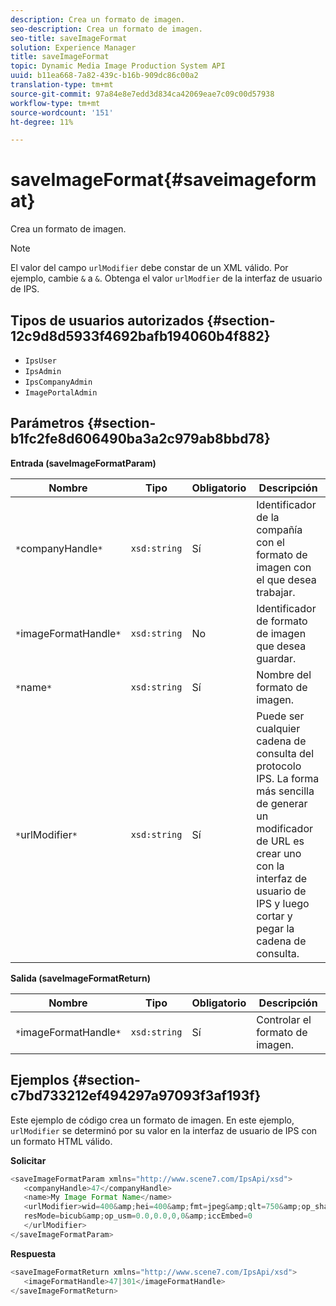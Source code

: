 ```yaml
---
description: Crea un formato de imagen.
seo-description: Crea un formato de imagen.
seo-title: saveImageFormat
solution: Experience Manager
title: saveImageFormat
topic: Dynamic Media Image Production System API
uuid: b11ea668-7a82-439c-b16b-909dc86c00a2
translation-type: tm+mt
source-git-commit: 97a84e8e7edd3d834ca42069eae7c09c00d57938
workflow-type: tm+mt
source-wordcount: '151'
ht-degree: 11%

---
```



# saveImageFormat{#saveimageformat}

Crea un formato de imagen.

>[!NOTE]
>
>El valor del campo `urlModifier` debe constar de un XML válido. Por ejemplo, cambie `&` a `&`. Obtenga el valor `urlModfier` de la interfaz de usuario de IPS.

## Tipos de usuarios autorizados {#section-12c9d8d5933f4692bafb194060b4f882}

* `IpsUser`
* `IpsAdmin`
* `IpsCompanyAdmin`
* `ImagePortalAdmin`

## Parámetros {#section-b1fc2fe8d606490ba3a2c979ab8bbd78}

**Entrada (saveImageFormatParam)**

| Nombre | Tipo | Obligatorio | Descripción |
|---|---|---|---|
| `*`companyHandle`*` | `xsd:string` | Sí | Identificador de la compañía con el formato de imagen con el que desea trabajar. |
| `*`imageFormatHandle`*` | `xsd:string` | No | Identificador de formato de imagen que desea guardar. |
| `*`name`*` | `xsd:string` | Sí | Nombre del formato de imagen. |
| `*`urlModifier`*` | `xsd:string` | Sí | Puede ser cualquier cadena de consulta del protocolo IPS. La forma más sencilla de generar un modificador de URL es crear uno con la interfaz de usuario de IPS y luego cortar y pegar la cadena de consulta. |

**Salida (saveImageFormatReturn)**

| Nombre | Tipo | Obligatorio | Descripción |
|---|---|---|---|
| `*`imageFormatHandle`*` | `xsd:string` | Sí | Controlar el formato de imagen. |

## Ejemplos {#section-c7bd733212ef494297a97093f3af193f}

Este ejemplo de código crea un formato de imagen. En este ejemplo, `urlModifier` se determinó por su valor en la interfaz de usuario de IPS con un formato HTML válido.

**Solicitar**

```java
<saveImageFormatParam xmlns="http://www.scene7.com/IpsApi/xsd"> 
   <companyHandle>47</companyHandle> 
   <name>My Image Format Name</name> 
   <urlModifier>wid=400&amp;hei=400&amp;fmt=jpeg&amp;qlt=750&amp;op_sharpen=0&amp; 
   resMode=bicub&amp;op_usm=0.0,0.0,0,0&amp;iccEmbed=0 
   </urlModifier> 
</saveImageFormatParam>
```

**Respuesta**

```java
<saveImageFormatReturn xmlns="http://www.scene7.com/IpsApi/xsd"> 
   <imageFormatHandle>47|301</imageFormatHandle> 
</saveImageFormatReturn>
```

